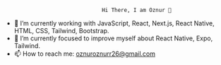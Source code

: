 
                                   Hi There, I am Öznur 👋

  - 🔭 I’m currently working with JavaScript, React, Next.js, React Native, HTML, CSS, Tailwind, Bootstrap.
  - 🌱 I’m currently focused to improve myself about React Native, Expo, Tailwind.
  - 📫 How to reach me: oznuroznurr26@gmail.com


